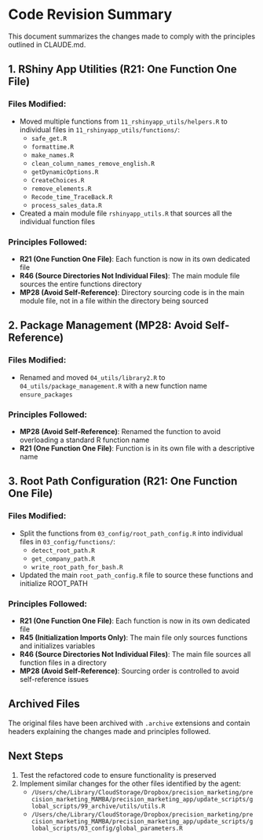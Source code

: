 # Code Revision Summary

This document summarizes the changes made to comply with the principles outlined in CLAUDE.md.

## 1. RShiny App Utilities (R21: One Function One File)

### Files Modified:
- Moved multiple functions from `11_rshinyapp_utils/helpers.R` to individual files in `11_rshinyapp_utils/functions/`:
  - `safe_get.R`
  - `formattime.R`
  - `make_names.R`
  - `clean_column_names_remove_english.R`
  - `getDynamicOptions.R`
  - `CreateChoices.R`
  - `remove_elements.R`
  - `Recode_time_TraceBack.R`
  - `process_sales_data.R`
- Created a main module file `rshinyapp_utils.R` that sources all the individual function files

### Principles Followed:
- **R21 (One Function One File)**: Each function is now in its own dedicated file
- **R46 (Source Directories Not Individual Files)**: The main module file sources the entire functions directory
- **MP28 (Avoid Self-Reference)**: Directory sourcing code is in the main module file, not in a file within the directory being sourced

## 2. Package Management (MP28: Avoid Self-Reference)

### Files Modified:
- Renamed and moved `04_utils/library2.R` to `04_utils/package_management.R` with a new function name `ensure_packages`

### Principles Followed:
- **MP28 (Avoid Self-Reference)**: Renamed the function to avoid overloading a standard R function name
- **R21 (One Function One File)**: Function is in its own file with a descriptive name

## 3. Root Path Configuration (R21: One Function One File)

### Files Modified:
- Split the functions from `03_config/root_path_config.R` into individual files in `03_config/functions/`:
  - `detect_root_path.R`
  - `get_company_path.R`
  - `write_root_path_for_bash.R`
- Updated the main `root_path_config.R` file to source these functions and initialize ROOT_PATH

### Principles Followed:
- **R21 (One Function One File)**: Each function is now in its own dedicated file
- **R45 (Initialization Imports Only)**: The main file only sources functions and initializes variables
- **R46 (Source Directories Not Individual Files)**: The main file sources all function files in a directory
- **MP28 (Avoid Self-Reference)**: Sourcing order is controlled to avoid self-reference issues

## Archived Files

The original files have been archived with `.archive` extensions and contain headers explaining the changes made and principles followed.

## Next Steps

1. Test the refactored code to ensure functionality is preserved
2. Implement similar changes for the other files identified by the agent:
   - `/Users/che/Library/CloudStorage/Dropbox/precision_marketing/precision_marketing_MAMBA/precision_marketing_app/update_scripts/global_scripts/99_archive/utils/utils.R`
   - `/Users/che/Library/CloudStorage/Dropbox/precision_marketing/precision_marketing_MAMBA/precision_marketing_app/update_scripts/global_scripts/03_config/global_parameters.R`